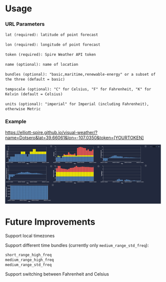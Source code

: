 # Usage

### URL Parameters

	lat (required): latitude of point forecast

	lon (required): longitude of point forecast

	token (required): Spire Weather API token

	name (optional): name of location

	bundles (optional): "basic,maritime,renewable-energy" or a subset of the three (default = basic)

	tempscale (optional): "C" for Celsius, "F" for Fahrenheit, "K" for Kelvin (default = Celsius)

	units (optional): "imperial" for Imperial (including Fahrenheit), otherwise Metric


### Example

https://elliott-spire.github.io/visual-weather/?name=Dotsero&lat=39.66061&lon=-107.0350&token=[YOURTOKEN]

![](docs/screenshot.png)

# Future Improvements

Support local timezones

Support different time bundles (currently only `medium_range_std_freq`):
	
	short_range_high_freq
	medium_range_high_freq
	medium_range_std_freq

Support switching between Fahrenheit and Celsius